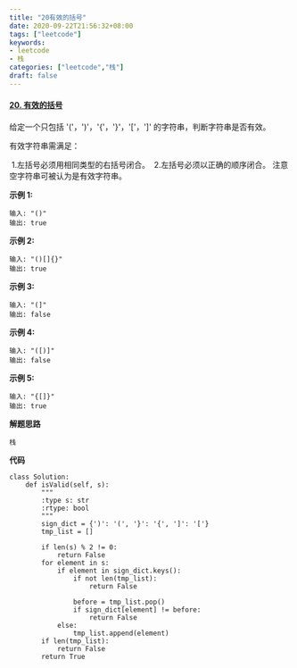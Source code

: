 ```yaml
---
title: "20有效的括号"
date: 2020-09-22T21:56:32+08:00
tags: ["leetcode"]
keywords: 
- leetcode
- 栈
categories: ["leetcode","栈"]
draft: false
---
```


#### [20. 有效的括号](https://leetcode-cn.com/problems/valid-parentheses/)

给定一个只包括 '('，')'，'{'，'}'，'['，']' 的字符串，判断字符串是否有效。

有效字符串需满足：

​	1.左括号必须用相同类型的右括号闭合。
​	2.左括号必须以正确的顺序闭合。
注意空字符串可被认为是有效字符串。

**示例 1:**

```
输入: "()"
输出: true
```

**示例 2:**

```
输入: "()[]{}"
输出: true
```


**示例 3:**

```
输入: "(]"
输出: false
```


**示例 4:**

```
输入: "([)]"
输出: false
```


**示例 5:**

```
输入: "{[]}"
输出: true
```



**解题思路**

```
栈
```



**代码**

```
class Solution:
    def isValid(self, s):
        """
        :type s: str
        :rtype: bool
        """
        sign_dict = {')': '(', '}': '{', ']': '['}
        tmp_list = []

        if len(s) % 2 != 0:
            return False
        for element in s:
            if element in sign_dict.keys():
                if not len(tmp_list):
                    return False

                before = tmp_list.pop()
                if sign_dict[element] != before:
                    return False
            else:
                tmp_list.append(element)
        if len(tmp_list):
            return False
        return True
```

